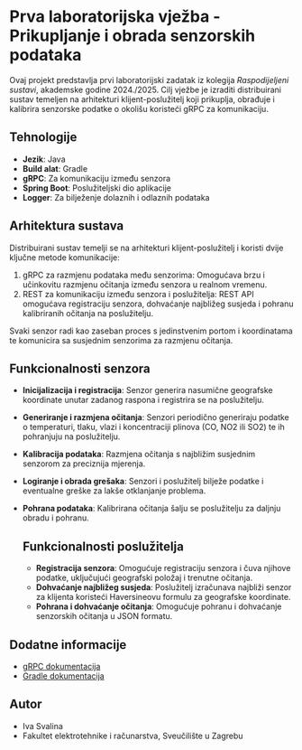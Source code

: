 # Prva laboratorijska vježba - Prikupljanje i obrada senzorskih podataka

Ovaj projekt predstavlja prvi laboratorijski zadatak iz kolegija *Raspodijeljeni sustavi*, akademske godine 2024./2025. Cilj vježbe je izraditi distribuirani sustav temeljen na arhitekturi klijent-poslužitelj koji prikuplja, obrađuje i kalibrira senzorske podatke o okolišu koristeći gRPC za komunikaciju.

## Tehnologije
- **Jezik**: Java
- **Build alat**: Gradle
- **gRPC**: Za komunikaciju između senzora
- **Spring Boot**: Poslužiteljski dio aplikacije
- **Logger**: Za bilježenje dolaznih i odlaznih podataka

## Arhitektura sustava
Distribuirani sustav temelji se na arhitekturi klijent-poslužitelj i koristi dvije ključne metode komunikacije:
1. gRPC za razmjenu podataka među senzorima: Omogućava brzu i učinkovitu razmjenu očitanja između senzora u realnom vremenu.
2. REST za komunikaciju između senzora i poslužitelja: REST API omogućava registraciju senzora, dohvaćanje najbližeg susjeda i pohranu kalibriranih očitanja na poslužitelju.

Svaki senzor radi kao zaseban proces s jedinstvenim portom i koordinatama te komunicira sa susjednim senzorima za razmjenu očitanja.

## Funkcionalnosti senzora
- **Inicijalizacija i registracija**: Senzor generira nasumične geografske koordinate unutar zadanog raspona i registrira se na poslužitelju.
- **Generiranje i razmjena očitanja**: Senzori periodično generiraju podatke o temperaturi, tlaku, vlazi i koncentraciji plinova (CO, NO2 ili SO2) te ih pohranjuju na poslužitelju.
- **Kalibracija podataka**: Razmjena očitanja s najbližim susjednim senzorom za preciznija mjerenja.
- **Logiranje i obrada grešaka**: Senzori i poslužitelj bilježe podatke i eventualne greške za lakše otklanjanje problema.
- **Pohrana podataka**: Kalibrirana očitanja šalju se poslužitelju za daljnju obradu i pohranu.

  ## Funkcionalnosti poslužitelja
  - **Registracija senzora**: Omogućuje registraciju senzora i čuva njihove podatke, uključujući geografski položaj i trenutne očitanja.
  - **Dohvaćanje najbližeg susjeda**: Poslužitelj izračunava najbliži senzor za klijenta koristeći Haversineovu formulu za geografske koordinate.
  - **Pohrana i dohvaćanje očitanja**: Omogućuje pohranu i dohvaćanje senzorskih očitanja u JSON formatu.

## Dodatne informacije
- [gRPC dokumentacija](https://grpc.io/docs/)
- [Gradle dokumentacija](https://docs.gradle.org/current/userguide/userguide.html)


## Autor
- Iva Svalina
- Fakultet elektrotehnike i računarstva, Sveučilište u Zagrebu
